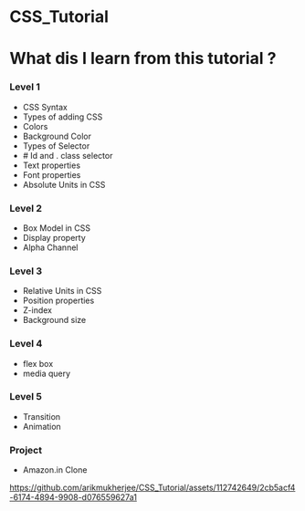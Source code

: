 # CSS_Tutorial
<h1>What dis I learn from this tutorial ?</h1>
<h3>Level 1</h3>
<ul>
  <li>CSS Syntax</li>
  <li>Types of adding CSS</li>
  <li>Colors</li>
  <li>Background Color</li>
  <li>Types of Selector</li>
  <li># Id and . class selector</li>
  <li>Text properties</li>
  <li>Font properties</li>
  <li>Absolute Units in CSS</li>
</ul>

<h3>Level 2</h3>
<ul>
  <li>Box Model in CSS</li>
  <li>Display property</li>
  <li>Alpha Channel</li>
</ul>

<h3>Level 3</h3>
<ul>
  <li>Relative Units in CSS</li>
  <li>Position properties</li>
  <li>Z-index</li>
  <li>Background size</li>
</ul>

<h3>Level 4</h3>
<ul>
    <li>flex box</li>
    <li>media query</li>
</ul>

<h3>Level 5</h3>
<ul>
    <li>Transition</li>
    <li>Animation</li>
</ul>
<h3>Project</h3>
<ul>
    <li>Amazon.in Clone</li>
</ul>


https://github.com/arikmukherjee/CSS_Tutorial/assets/112742649/2cb5acf4-6174-4894-9908-d076559627a1

